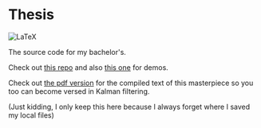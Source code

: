# Thesis

![LaTeX](https://img.shields.io/badge/latex-%23008080.svg?style=for-the-badge&logo=latex&logoColor=white)

The source code for my bachelor's.

Check out [this repo](https://github.com/AndreiMoraru123/ObjectTracking) and also [this one](https://github.com/AndreiMoraru123/SensorFusion) for demos.

Check out [the pdf version](https://github.com/AndreiMoraru123/Thesis/files/10094553/Thesis.pdf) for the compiled text of this masterpiece so you too can become versed in Kalman filtering.

(Just kidding, I only keep this here because I always forget where I saved my local files) 

